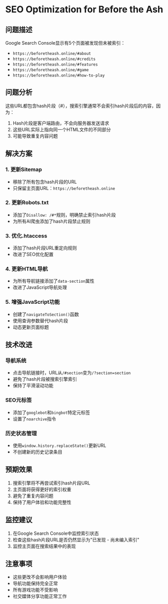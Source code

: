 # SEO Optimization for Before the Ash

## 问题描述
Google Search Console显示有5个页面被发现但未被索引：
- `https://beforetheash.online/#about`
- `https://beforetheash.online/#credits`
- `https://beforetheash.online/#features`
- `https://beforetheash.online/#game`
- `https://beforetheash.online/#how-to-play`

## 问题分析
这些URL都包含hash片段（#），搜索引擎通常不会索引hash片段后的内容，因为：
1. Hash片段是客户端路由，不会向服务器发送请求
2. 这些URL实际上指向同一个HTML文件的不同部分
3. 可能导致重复内容问题

## 解决方案

### 1. 更新Sitemap
- 移除了所有包含hash片段的URL
- 只保留主页面URL：`https://beforetheash.online`

### 2. 更新Robots.txt
- 添加了`Disallow: /#*`规则，明确禁止索引hash片段
- 为所有AI爬虫添加了hash片段禁止规则

### 3. 优化.htaccess
- 添加了hash片段URL重定向规则
- 改进了SEO优化配置

### 4. 更新HTML导航
- 为所有导航链接添加了`data-section`属性
- 改进了JavaScript导航处理

### 5. 增强JavaScript功能
- 创建了`navigateToSection()`函数
- 使用查询参数替代hash片段
- 动态更新页面标题

## 技术改进

### 导航系统
- 点击导航链接时，URL从`/#section`变为`/?section=section`
- 避免了hash片段被搜索引擎索引
- 保持了平滑滚动功能

### SEO元标签
- 添加了`googlebot`和`bingbot`特定元标签
- 设置了`noarchive`指令

### 历史状态管理
- 使用`window.history.replaceState()`更新URL
- 不创建新的历史记录条目

## 预期效果
1. 搜索引擎将不再尝试索引hash片段URL
2. 主页面将获得更好的索引权重
3. 避免了重复内容问题
4. 保持了用户体验和功能完整性

## 监控建议
1. 在Google Search Console中监控索引状态
2. 检查这些hash片段URL是否仍然显示为"已发现 - 尚未编入索引"
3. 监控主页面在搜索结果中的表现

## 注意事项
- 这些更改不会影响用户体验
- 导航功能保持完全正常
- 所有游戏功能不受影响
- 社交媒体分享功能正常工作 